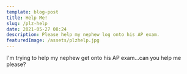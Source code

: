 ```yaml
---
template: blog-post
title: Help Me!
slug: /plz-help
date: 2021-05-27 08:24
description: Please help my nephew log onto his AP exam.
featuredImage: /assets/plzhelp.jpg
---
```


I'm trying to help my nephew get onto his AP exam...can you help me please?
